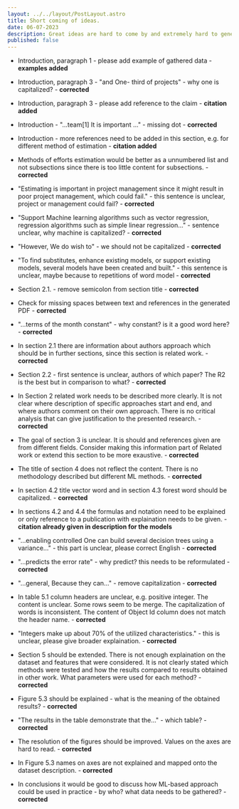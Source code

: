 ```yaml
---
layout: ../../layout/PostLayout.astro
title: Short coming of ideas.
date: 06-07-2023
description: Great ideas are hard to come by and extremely hard to generate by your own. Not to mention the sheer amout of knowledge required. In this I have discussed the concept of ideas and why I am struggling with it.
published: false
---
```



- Introduction, paragraph 1 - please add example of gathered data - **examples added**

- Introduction, paragraph 3 - "and One- third of projects" - why one is capitalized? - **corrected**

- Introduction, paragraph 3 - please add reference to the claim - **citation added**

- Introduction - "...team[1] It is important ..." - missing dot - **corrected**

- Introduction - more references need to be added in this section, e.g. for different method of estimation - **citation added**

- Methods of efforts estimation would be better as a unnumbered list and not subsections since there is too little content for subsections. - **corrected**

- "Estimating is important in project management since it might result in poor project management, which could fail." - this sentence is unclear, project or management could fail? - **corrected**

- "Support Machine learning algorithms such as vector regression, regression algorithms such as simple linear regression..." - sentence unclear, why machine is capitalized? - **corrected**

- "However, We do wish to" - we should not be capitalized - **corrected**

- "To find substitutes, enhance existing models, or support existing models, several models have been created and built." - this sentence is unclear, maybe because to repetitions of word model - **corrected**

- Section 2.1. - remove semicolon from section title - **corrected**

- Check for missing spaces between text and references in the generated PDF - **corrected**

- "...terms of the month constant" - why constant? is it a good word here? - **corrected**

- In section 2.1 there are information about authors approach which should be in further sections, since this section is related work. - **corrected**

- Section 2.2 - first sentence is unclear, authors of which paper? The R2 is the best but in comparison to what? - **corrected**

- In Section 2 related work needs to be described more clearly. It is not clear where description of specific approaches start and end, and where authors comment on their own approach. There is no critical analysis that can give justification to the presented research. - **corrected**

- The goal of section 3 is unclear. It is should and references given are from different fields. Consider making this information part of Related work or extend this section to be more exaustive. - **corrected**

- The title of section 4 does not reflect the content. There is no methodology described but different ML methods. - **corrected**

- In section 4.2 title vector word and in section 4.3 forest word should be capitalized. - **corrected**

- In sections 4.2 and 4.4 the formulas and notation need to be explained or only reference to a publication with explaination needs to be given. - **citation already given in description for the models**

- "...enabling controlled One can build several decision trees using a variance..." - this part is unclear, please correct English - **corrected**

- "...predicts the error rate" - why predict? this needs to be reformulated - **corrected**

- "...general, Because they can..." - remove capitalization - **corrected**

- In table 5.1 column headers are unclear, e.g. positive integer. The content is unclear. Some rows seem to be merge. The capitalization of words is inconsistent. The content of Object Id column does not match the header name. - **corrected**

- "Integers make up about 70% of the utilized characteristics." - this is unclear, please give broader explaination. - **corrected**

- Section 5 should be extended. There is not enough explaination on the dataset and features that were considered. It is not clearly stated which methods were tested and how the results compared to results obtained in other work. What parameters were used for each method? - **corrected**

- Figure 5.3 should be explained - what is the meaning of the obtained results? - **corrected**

- "The results in the table demonstrate that the..." - which table? - **corrected**

- The resolution of the figures should be improved. Values on the axes are hard to read. - **corrected**

- In Figure 5.3 names on axes are not explained and mapped onto the dataset description. - **corrected**

- In conclusions it would be good to discuss how ML-based approach could be used in practice - by who? what data needs to be gathered? - **corrected**
